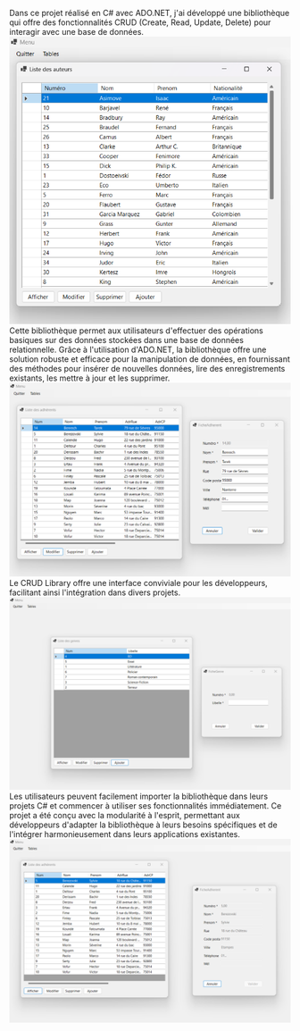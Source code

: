Dans ce projet réalisé en C# avec ADO.NET, j'ai développé une bibliothèque qui offre des fonctionnalités CRUD 
(Create, Read, Update, Delete) pour interagir avec une base de données. 
<br>
![Texte alternatif](ADO/a1.png)
<br>
Cette bibliothèque permet aux utilisateurs d'effectuer des opérations basiques sur des données stockées dans une base de données relationnelle.
Grâce à l'utilisation d'ADO.NET, la bibliothèque offre une solution robuste et efficace pour la manipulation de données, 
en fournissant des méthodes pour insérer de nouvelles données, lire des enregistrements existants, les mettre à jour et les supprimer.
<br>
![Texte alternatif](ADO/a2.png)
<br>
Le CRUD Library offre une interface conviviale pour les développeurs, facilitant ainsi l'intégration dans divers projets. 
<br>
![Texte alternatif](ADO/a3.png)
<br>
Les utilisateurs peuvent facilement importer la bibliothèque dans leurs projets C# et commencer à utiliser ses fonctionnalités immédiatement.
Ce projet a été conçu avec la modularité à l'esprit, permettant aux développeurs d'adapter la bibliothèque à leurs besoins spécifiques et de l'intégrer harmonieusement dans leurs applications existantes.
<br>
![Texte alternatif](ADO/a4.png)
